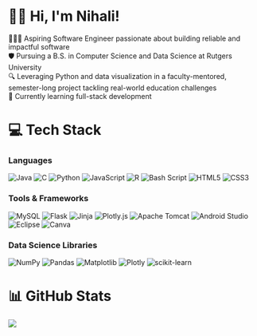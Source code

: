 # 👋🏽 Hi, I'm Nihali!
👩🏽‍💻 Aspiring Software Engineer passionate about building reliable and impactful software<br>
🛡️ Pursuing a B.S. in Computer Science and Data Science at Rutgers University<br>
🔍 Leveraging Python and data visualization in a faculty-mentored, semester-long project tackling real-world education challenges<br>
🌱 Currently learning full-stack development<br>

<!--
## 🌐 Socials:
[![LinkedIn](https://img.shields.io/badge/LinkedIn-%230077B5.svg?logo=linkedin&logoColor=white)](https://linkedin.com/in/https://www.linkedin.com/in/nihali-patel/) 
-->
# 💻 Tech Stack
### Languages
![Java](https://img.shields.io/badge/java-%23ED8B00.svg?style=for-the-badge&logo=openjdk&logoColor=white) 
![C](https://img.shields.io/badge/c-%2300599C.svg?style=for-the-badge&logo=c&logoColor=white) 
![Python](https://img.shields.io/badge/python-3670A0?style=for-the-badge&logo=python&logoColor=ffdd54) 
![JavaScript](https://img.shields.io/badge/javascript-%23F7DF1E.svg?style=for-the-badge&logo=javascript&logoColor=black)
![R](https://img.shields.io/badge/r-%23276DC3.svg?style=for-the-badge&logo=r&logoColor=white) 
![Bash Script](https://img.shields.io/badge/bash_script-%23121011.svg?style=for-the-badge&logo=gnu-bash&logoColor=white) 
![HTML5](https://img.shields.io/badge/html5-%23E34F26.svg?style=for-the-badge&logo=html5&logoColor=white) 
![CSS3](https://img.shields.io/badge/css3-%231572B6.svg?style=for-the-badge&logo=css3&logoColor=white) 

### Tools & Frameworks
![MySQL](https://img.shields.io/badge/mysql-4479A1.svg?style=for-the-badge&logo=mysql&logoColor=white) 
![Flask](https://img.shields.io/badge/flask-%23000000.svg?style=for-the-badge&logo=flask&logoColor=white)
![Jinja](https://img.shields.io/badge/jinja-%23B41717.svg?style=for-the-badge&logo=jinja&logoColor=white)
![Plotly.js](https://img.shields.io/badge/plotly.js-%23005363.svg?style=for-the-badge&logo=plotly&logoColor=white)
![Apache Tomcat](https://img.shields.io/badge/apache%20tomcat-%23F8DC75.svg?style=for-the-badge&logo=apache-tomcat&logoColor=black)
![Android Studio](https://img.shields.io/badge/Android%20Studio-3DDC84.svg?style=for-the-badge&logo=android-studio&logoColor=white)
![Eclipse](https://img.shields.io/badge/eclipse-%23323330.svg?style=for-the-badge&logo=eclipse&logoColor=white)
![Canva](https://img.shields.io/badge/Canva-%2300C4CC.svg?style=for-the-badge&logo=Canva&logoColor=white)

<!--
![Git](https://img.shields.io/badge/git-%23F05033.svg?style=for-the-badge&logo=git&logoColor=white)
![GitHub](https://img.shields.io/badge/github-%23121011.svg?style=for-the-badge&logo=github&logoColor=white)
-->

### Data Science Libraries 
![NumPy](https://img.shields.io/badge/numpy-%23013243.svg?style=for-the-badge&logo=numpy&logoColor=white) 
![Pandas](https://img.shields.io/badge/pandas-%23150458.svg?style=for-the-badge&logo=pandas&logoColor=white) 
![Matplotlib](https://img.shields.io/badge/Matplotlib-%23ffffff.svg?style=for-the-badge&logo=Matplotlib&logoColor=black)
![Plotly](https://img.shields.io/badge/Plotly-%233F4F75.svg?style=for-the-badge&logo=plotly&logoColor=white) 
![scikit-learn](https://img.shields.io/badge/scikit--learn-%23F7931E.svg?style=for-the-badge&logo=scikit-learn&logoColor=white) 

# 📊 GitHub Stats
![](https://github-readme-stats.vercel.app/api?username=nihali-patel&show_icons=true&theme=onedark&hide_border=false&include_all_commits=false&count_private=false)


<!-- Proudly created with GPRM ( https://gprm.itsvg.in ) -->

<!-- Visitor Counter 
[![](https://visitcount.itsvg.in/api?id=nih33&icon=0&color=0)](https://visitcount.itsvg.in)
-->
<!-- Proudly created with GPRM ( https://gprm.itsvg.in ) -->
